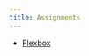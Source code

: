 ```yaml
---
title: Assignments
---
```


- [Flexbox](/handbook/curriculum/fundamentals/modules/html-css/lessons/css-layout/assignments/flexbox)
